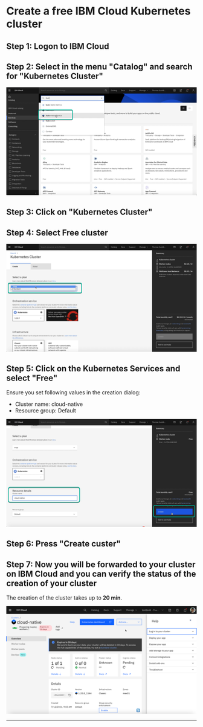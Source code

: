 # Create a free IBM Cloud Kubernetes cluster

## Step 1: Logon to IBM Cloud

## Step 2: Select in the menu "Catalog" and search for "Kubernetes Cluster"

![catalog](../images/ibmcloud-catalog.png)

## Step 3: Click on "Kubernetes Cluster"

## Step 4: Select Free cluster

![k8s](../images/ibmcloud-create-kubernetes-1.png)

## Step 5: Click on the Kubernetes Services and select "Free"

Ensure you set following values in the creation dialog:

* Cluster name:     cloud-native
* Resource group:   Default

![create Kubernetes service](../images/ibmcloud-create-kubernetes-2.png)

## Step 6: Press "Create custer"

## Step 7: Now you will be forwarded to your cluster on IBM Cloud and you can verify the status of the creation of your cluster

The creation of the cluster takes up to **20 min**.

![](../images/verify-cluster-access-4-1.png)

---
